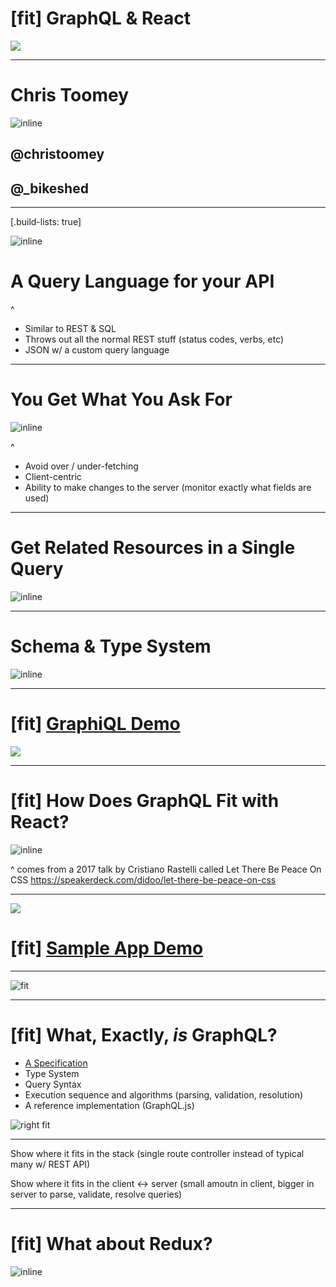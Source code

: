 # [fit] GraphQL & React

![](images/pbj.jpg)

---

# Chris Toomey

![inline](images/thoughtbot.png)

## @christoomey

## @_bikeshed

---

[.build-lists: true]

![inline](images/graphql-logo.png)

# A Query Language for your API

^
* Similar to REST & SQL
* Throws out all the normal REST stuff (status codes, verbs, etc)
* JSON w/ a custom query language

---

# You Get What You Ask For

![inline](images/sample-query-and-response.png)

^
* Avoid over / under-fetching
* Client-centric
* Ability to make changes to the server (monitor exactly what fields are used)

---

# Get Related Resources in a Single Query

![inline](images/query-related-types.png)

---

# Schema & Type System

![inline](images/type-system-static.gif)

---

# [fit] [GraphiQL Demo](https://developer.github.com/v4/explorer/)

![](images/graphiql.png)

[rest api for user]: https://api.github.com/users/christoomey

---

# [fit] How Does GraphQL Fit with React?

![inline](images/separation-of-concerns.jpg)

^
comes from a 2017 talk by Cristiano Rastelli called Let There Be Peace On CSS
https://speakerdeck.com/didoo/let-there-be-peace-on-css

---

![](images/app-demo.png)

# [fit] [Sample App Demo](http://localhost:1234/users/)

---

![fit](images/react-native-graphql-github.jpg)

---

# [fit] What, Exactly, _is_ GraphQL?

* [A Specification][]
* Type System
* Query Syntax
* Execution sequence and algorithms (parsing, validation, resolution)
* A reference implementation (GraphQL.js)

![right fit](images/graphql-spec.png)

[a specification]: http://facebook.github.io/graphql/October2016/

---

Show where it fits in the stack (single route controller instead of typical
many w/ REST API)

Show where it fits in the client <-> server (small amoutn in client, bigger in
server to parse, validate, resolve queries)

---

# [fit] What about Redux?

![inline](images/dan-abramov-redux-fetch-tweet.png)
